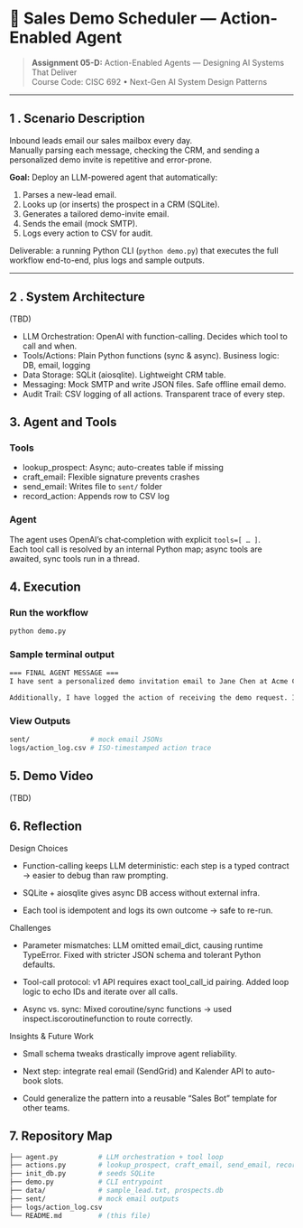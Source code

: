 # 📄  Sales Demo Scheduler — Action-Enabled Agent

> **Assignment 05-D:** Action-Enabled Agents — Designing AI Systems That Deliver  
> Course Code: CISC 692 • Next-Gen AI System Design Patterns

---

## 1 . Scenario Description

Inbound leads email our sales mailbox every day.  
Manually parsing each message, checking the CRM, and sending a personalized
demo invite is repetitive and error-prone.

**Goal:** Deploy an LLM-powered agent that automatically:

1. Parses a new-lead email.  
2. Looks up (or inserts) the prospect in a CRM (SQLite).  
3. Generates a tailored demo-invite email.  
4. Sends the email (mock SMTP).  
5. Logs every action to CSV for audit.

Deliverable: a running Python CLI (`python demo.py`) that
executes the full workflow end-to-end, plus logs and sample outputs.

---

## 2 . System Architecture

(TBD)
- LLM Orchestration: OpenAI with function-calling. Decides which tool to call and when.
- Tools/Actions: Plain Python functions (sync & async). Business logic: DB, email, logging
- Data Storage: SQLit (aiosqlite). Lightweight CRM table.
- Messaging: Mock SMTP and write JSON files. Safe offline email demo.
- Audit Trail: CSV logging of all actions. Transparent trace of every step.

## 3. Agent and Tools
### Tools
- lookup_prospect: Async; auto-creates table if missing
- craft_email: Flexible signature prevents crashes
- send_email: Writes file to `sent/` folder 
- record_action: Appends row to CSV log
### Agent
The agent uses OpenAI’s chat‐completion with explicit
`tools=[ … ]`.  
Each tool call is resolved by an internal Python map; async tools are awaited,
sync tools run in a thread.

## 4. Execution
### Run the workflow
```bash
python demo.py
```
### Sample terminal output
```bash
=== FINAL AGENT MESSAGE ===
I have sent a personalized demo invitation email to Jane Chen at Acme Corp, confirming her request for a demo. The email invites her to schedule a 15-minute live demo next week. 

Additionally, I have logged the action of receiving the demo request. If there's anything else you need, feel free to ask!

```
### View Outputs
```bash
sent/               # mock email JSONs
logs/action_log.csv # ISO-timestamped action trace
```

## 5. Demo Video
(TBD)

## 6. Reflection
Design Choices
- Function-calling keeps LLM deterministic: each step is a typed contract → easier to debug than raw prompting.

- SQLite + aiosqlite gives async DB access without external infra.

- Each tool is idempotent and logs its own outcome → safe to re-run.

Challenges
- Parameter mismatches: LLM omitted email_dict, causing runtime
TypeError. Fixed with stricter JSON schema and tolerant Python defaults.

- Tool-call protocol: v1 API requires exact tool_call_id pairing.
Added loop logic to echo IDs and iterate over all calls.

- Async vs. sync: Mixed coroutine/sync functions → used
inspect.iscoroutinefunction to route correctly.

Insights & Future Work
- Small schema tweaks drastically improve agent reliability.

- Next step: integrate real email (SendGrid) and Kalender API to auto-book slots.

- Could generalize the pattern into a reusable “Sales Bot” template for other teams.

## 7. Repository Map
```bash
├── agent.py          # LLM orchestration + tool loop
├── actions.py        # lookup_prospect, craft_email, send_email, record_action
├── init_db.py        # seeds SQLite
├── demo.py           # CLI entrypoint
├── data/             # sample_lead.txt, prospects.db
├── sent/             # mock email outputs
├── logs/action_log.csv
└── README.md         # (this file)

```